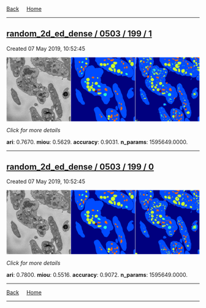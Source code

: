 
[Back](..)&nbsp;&nbsp;&nbsp;&nbsp;&nbsp;[Home](https://leapmanlab.github.io/snapshots)

---

<div class="summary"><a href="1"><h2>random_2d_ed_dense / 0503 / 199 / 1</h2></a><p>Created 07 May 2019, 10:52:45
</p><a href="1"><img src="1/media/summary.png" align="center"></a><p>
<i>Click for more details</i>
</p></div>

**ari**: 0.7670. **miou**: 0.5629. **accuracy**: 0.9031. **n_params**: 1595649.0000. 

---

<div class="summary"><a href="0"><h2>random_2d_ed_dense / 0503 / 199 / 0</h2></a><p>Created 07 May 2019, 10:52:45
</p><a href="0"><img src="0/media/summary.png" align="center"></a><p>
<i>Click for more details</i>
</p></div>

**ari**: 0.7800. **miou**: 0.5516. **accuracy**: 0.9072. **n_params**: 1595649.0000. 

---

[Back](..)&nbsp;&nbsp;&nbsp;&nbsp;&nbsp;[Home](https://leapmanlab.github.io/snapshots)

---